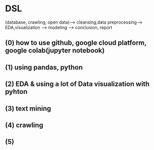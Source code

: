 # DSL
(database, crawling, open data)--> cleansing,data preprocessing--> EDA,visualization --> modeling --> conclusion, report

## (0) how to use github, google cloud platform, google colab(jupyter notebook)

## (1) using pandas, python

## (2) EDA & using a lot of Data visualization with pyhton

## (3) text mining

## (4) crawling

## (5) 

